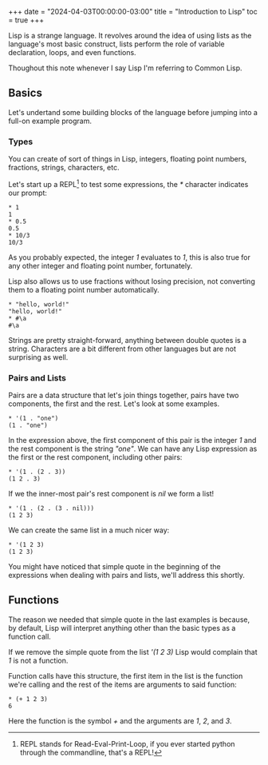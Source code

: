 +++
date = "2024-04-03T00:00:00-03:00"
title = "Introduction to Lisp"
toc = true
+++

Lisp is a strange language. It revolves around the idea of using lists as the
language's most basic construct, lists perform the role of
variable declaration, loops, and even functions.

Thoughout this note whenever I say Lisp I'm referring to Common Lisp.

## Basics
Let's undertand some building blocks of the language before
jumping into a full-on example program.

### Types
You can create of sort of things in Lisp, integers, floating point numbers,
fractions, strings, characters, etc.

Let's start up a REPL[^1] to test some expressions,
the _*_ character indicates our prompt:
```
* 1
1
* 0.5
0.5
* 10/3
10/3
```

As you probably expected, the integer _1_ evaluates to _1_,
this is also true for any other integer and floating point number, fortunately.

Lisp also allows us to use fractions without losing precision, not converting them to a floating point number automatically.

```
* "hello, world!"
"hello, world!"
* #\a
#\a
```

Strings are pretty straight-forward, anything between double quotes is a string.
Characters are a bit different from other languages but are not surprising as well.

### Pairs and Lists
Pairs are a data structure that let's join things together, pairs have two
components, the first and the rest. Let's look at some examples.

```
* '(1 . "one")
(1 . "one")
```

In the expression above, the first component of this pair is the integer _1_ and the rest component is the string _"one"_. We can have any Lisp expression as the first or the rest component, including other pairs:

```
* '(1 . (2 . 3))
(1 2 . 3)
```

If we the inner-most pair's rest component is _nil_ we form a list!

```
* '(1 . (2 . (3 . nil)))
(1 2 3)
```

We can create the same list in a much nicer way:
```
* '(1 2 3)
(1 2 3)
```

You might have noticed that simple quote in the beginning of the expressions when dealing with pairs and lists, we'll address this shortly.

## Functions
The reason we needed that simple quote in the last examples is because,
by default, Lisp will interpret anything other than the basic types as a function call.

If we remove the simple quote from the list _'(1 2 3)_ Lisp would complain that _1_ is not a function.

Function calls have this structure, the first item in the list is the function
we're calling and the rest of the items are arguments to said function:

```
* (+ 1 2 3)
6
```

Here the function is the symbol _+_ and the arguments are _1_, _2_, and _3_.

[^1]: REPL stands for Read-Eval-Print-Loop, if you ever started python through the commandline, that's a REPL!
